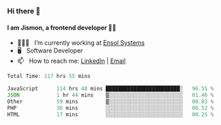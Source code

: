 ### Hi there 👋

#### I am Jismon, a frontend developer 👦🏻

- 🧑🏻‍💻   &nbsp; I’m currently working at <a href='https://www.ensolsystems.com/' target="_blank">Ensol Systems</a>
- 🖥   &nbsp; Software Developer
- 📫   &nbsp; How to reach me: <a href='https://www.linkedin.com/in/jismonthomas/'>LinkedIn</a> | <a href='mailto:hellojismonthomas@gmail.com'>Email</a>

<!--START_SECTION:waka-->

```javascript
Total Time: 117 hrs 55 mins

JavaScript      114 hrs 48 mins ████████████████████████░   96.55 %
JSON            1 hr 44 mins    ▒░░░░░░░░░░░░░░░░░░░░░░░░   01.46 %
Other           59 mins         ▒░░░░░░░░░░░░░░░░░░░░░░░░   00.83 %
PHP             36 mins         ░░░░░░░░░░░░░░░░░░░░░░░░░   00.52 %
HTML            17 mins         ░░░░░░░░░░░░░░░░░░░░░░░░░   00.25 %
```

<!--END_SECTION:waka-->

<!--
**jismonthomas/jismonthomas** is a ✨ _special_ ✨ repository because its `README.md` (this file) appears on your GitHub profile.

Here are some ideas to get you started:

- 🔭 I’m currently working on ...
- 🌱 I’m currently learning ...
- 👯 I’m looking to collaborate on ...
- 🤔 I’m looking for help with ...
- 💬 Ask me about ...
- 📫 How to reach me: ...
- 😄 Pronouns: ...
- ⚡ Fun fact: ...
-->

